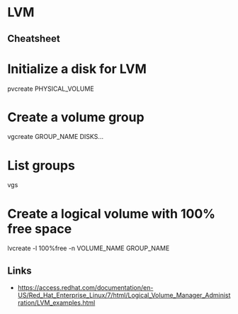 # LVM
Cheatsheet
----------



  # Initialize a disk for LVM
  pvcreate PHYSICAL_VOLUME

  # Create a volume group
  vgcreate GROUP_NAME DISKS...

  # List groups
  vgs

  # Create a logical volume with 100% free space
  lvcreate -l 100%free -n VOLUME_NAME GROUP_NAME

Links
-----


* <https://access.redhat.com/documentation/en-US/Red_Hat_Enterprise_Linux/7/html/Logical_Volume_Manager_Administration/LVM_examples.html>


